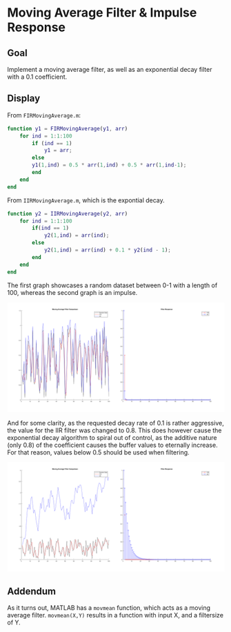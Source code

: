 # Moving Average Filter & Impulse Response

## Goal

Implement a moving average filter, as well as an exponential decay filter with a 0.1 coefficient.

## Display

From `FIRMovingAverage.m`:

```matlab
function y1 = FIRMovingAverage(y1, arr)
    for ind = 1:1:100
        if (ind == 1)
            y1 = arr;
        else
        y1(1,ind) = 0.5 * arr(1,ind) + 0.5 * arr(1,ind-1);
        end
    end
end
```

From `IIRMovingAverage.m`, which is the expontial decay.

```matlab
function y2 = IIRMovingAverage(y2, arr)
    for ind = 1:1:100
        if(ind == 1)
            y2(1,ind) = arr(ind);
        else
            y2(1,ind) = arr(ind) + 0.1 * y2(ind - 1);
        end
    end
end
```

The first graph showcases a random dataset between 0-1 with a length of 100, whereas the second graph is an impulse.

![A graph showing both random data and frequency response. There's a moving average filter, as well as exponential decay.](./Figures.png)

And for some clarity, as the requested decay rate of 0.1 is rather aggressive, the value for the IIR filter was changed to 0.8. This does however cause the exponential decay algorithm to spiral out of control, as the additive nature (only 0.8) of the coefficient causes the buffer values to eternally increase. For that reason, values below 0.5 should be used when filtering.

![A far less intense response curve for the IIR filter](./LowDecay.png)

## Addendum

As it turns out, MATLAB has a `movmean` function, which acts as a moving average filter.
`movmean(X,Y)` results in a function with input X, and a filtersize of Y.
